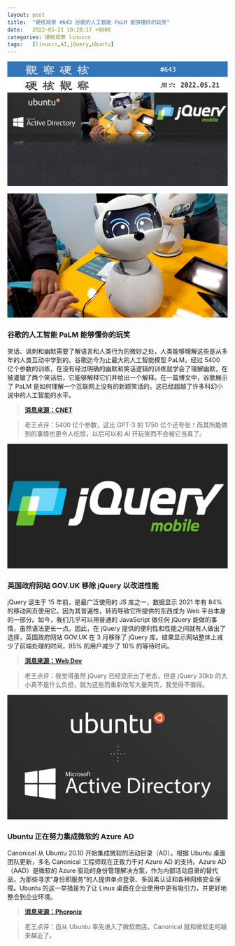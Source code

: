 ```yaml
---
layout: post
title:	"硬核观察 #643 谷歌的人工智能 PaLM 能够懂你的玩笑"
date:	2022-05-21 18:28:17 +0800 
categories:	硬核观察 linuxcn 
tags:	[linuxcn,AI,jQuery,Ubuntu]
---
```



![](/Asserts/Images/album/202205/21/182720teoe933awmife9wh.jpg)


![](/Asserts/Images/album/202205/21/182729elsb0uof5s9talos.jpg)


### 谷歌的人工智能 PaLM 能够懂你的玩笑


笑话、讽刺和幽默需要了解语言和人类行为的微妙之处，人类能够理解这些是从多年的人类互动中学到的。谷歌迄今为止最大的人工智能模型 PaLM，经过 5400 亿个参数的训练，在没有经过明确的幽默和笑话逻辑的训练就学会了理解幽默，在被灌输了两个笑话后，它能够解释它们并给出一个解释。在一篇博文中，谷歌展示了 PaLM 是如何理解一个互联网上没有的新颖笑话的。这已经超越了许多科幻小说中的人工智能的水平。



> 
> **[消息来源：CNET](https://www.cnet.com/tech/services-and-software/no-joke-googles-ai-is-smart-enough-to-understand-your-humor/)**
> 
> 
> 



> 
> 老王点评：5400 亿个参数，这比 GPT-3 的 1750 亿个还夸张！而其所能做到的事情也更令人吃惊，以后可以和 AI 开玩笑而不会被它当真了。
> 
> 
> 


![](/Asserts/Images/album/202205/21/182743ctqmbsbux4xqoumm.jpg)


### 英国政府网站 GOV.UK 移除 jQuery 以改进性能


jQuery 诞生于 15 年前，是最广泛使用的 JS 库之一，数据显示 2021 年有 84% 的移动网页使用它。因为其普遍性，转而导致它所提供的东西成为 Web 平台本身的一部分。如今，我们几乎可以用普通的 JavaScript 做任何 jQuery 能做的事情，虽然语法更长一点。因此，在 jQuery 提供的便利性和性能之间就有人做出了选择，英国政府网站 GOV.UK 在 3 月移除了 jQuery 库。结果显示网站整体上减少了前端处理的时间，95% 的用户减少了 10% 的等待时间。



> 
> **[消息来源：Web Dev](https://web.dev/gov-uk-drops-jquery/)**
> 
> 
> 



> 
> 老王点评：我觉得虽然 jQuery 已经显示出了老态，但是 jQuery 30kb 的大小真不是什么负担，就为这些而重新改写大量网页，我觉得不值得。
> 
> 
> 


![](/Asserts/Images/album/202205/21/182759kqznsygxvxzfl49p.jpg)


### Ubuntu 正在努力集成微软的 Azure AD


Canonical 从 Ubuntu 20.10 开始集成微软的活动目录（AD）。根据 Ubuntu 桌面团队更新，多名 Canonical 工程师现在正致力于对 Azure AD 的支持。Azure AD（AAD）是微软的 Azure 驱动的身份管理解决方案，作为内部活动目录的替代品，为那些寻求“身份即服务”的人提供单点登录、多因素认证和各种网络安全保障。Ubuntu 的这一举措是为了让 Linux 桌面在企业使用中更有吸引力，并更好地整合到企业环境。



> 
> **[消息来源：Phoronix](https://www.phoronix.com/scan.php?page=news_item&px=Ubuntu-MS-Azure-AD-Integration)**
> 
> 
> 



> 
> 老王点评：自从 Ubuntu 率先进入了微软商店，Canonical 就和微软走的越来越近了。
> 
> 
>
